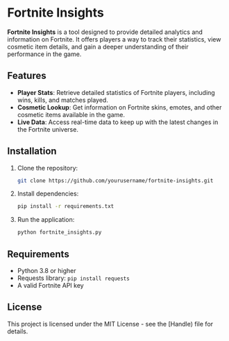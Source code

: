 # Fortnite Insights

**Fortnite Insights** is a tool designed to provide detailed analytics and information on Fortnite. It offers players a way to track their statistics, view cosmetic item details, and gain a deeper understanding of their performance in the game.

## Features
- **Player Stats**: Retrieve detailed statistics of Fortnite players, including wins, kills, and matches played.
- **Cosmetic Lookup**: Get information on Fortnite skins, emotes, and other cosmetic items available in the game.
- **Live Data**: Access real-time data to keep up with the latest changes in the Fortnite universe.

## Installation

1. Clone the repository:
    ```bash
    git clone https://github.com/yourusername/fortnite-insights.git
    ```

2. Install dependencies:
    ```bash
    pip install -r requirements.txt
    ```

3. Run the application:
    ```bash
    python fortnite_insights.py
    ```

## Requirements
- Python 3.8 or higher
- Requests library: `pip install requests`
- A valid Fortnite API key

## License
This project is licensed under the MIT License - see the [Handle) file for details.
